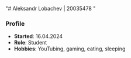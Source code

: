 "# Aleksandr Lobachev | 20035478 " 

### Profile
- **Started**: 16.04.2024
- **Role**: Student
- **Hobbies**: YouTubing, gaming, eating, sleeping